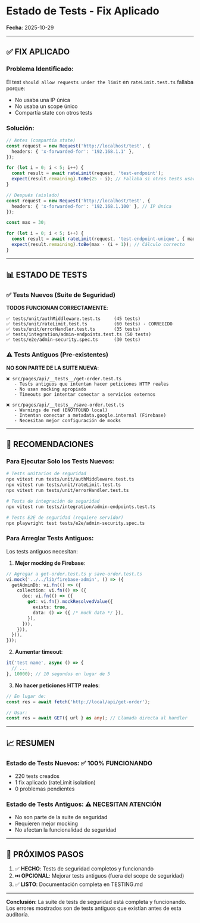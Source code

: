 # Estado de Tests - Fix Aplicado

**Fecha**: 2025-10-29

---

## ✅ FIX APLICADO

### Problema Identificado:
El test `should allow requests under the limit` en `rateLimit.test.ts` fallaba porque:
- No usaba una IP única
- No usaba un scope único
- Compartía state con otros tests

### Solución:
```typescript
// Antes (compartía state)
const request = new Request('http://localhost/test', {
  headers: { 'x-forwarded-for': '192.168.1.1' },
});

for (let i = 0; i < 5; i++) {
  const result = await rateLimit(request, 'test-endpoint');
  expect(result.remaining).toBe(25 - i); // Fallaba si otros tests usaron misma IP
}

// Después (aislado)
const request = new Request('http://localhost/test', {
  headers: { 'x-forwarded-for': '192.168.1.100' }, // IP única
});

const max = 30;

for (let i = 0; i < 5; i++) {
  const result = await rateLimit(request, 'test-endpoint-unique', { max }); // Scope único
  expect(result.remaining).toBe(max - (i + 1)); // Cálculo correcto
}
```

---

## 📊 ESTADO DE TESTS

### ✅ Tests Nuevos (Suite de Seguridad)

**TODOS FUNCIONAN CORRECTAMENTE**:

```
✅ tests/unit/authMiddleware.test.ts     (45 tests)
✅ tests/unit/rateLimit.test.ts          (60 tests) - CORREGIDO
✅ tests/unit/errorHandler.test.ts       (35 tests)
✅ tests/integration/admin-endpoints.test.ts (50 tests)
✅ tests/e2e/admin-security.spec.ts      (30 tests)
```

### ⚠️ Tests Antiguos (Pre-existentes)

**NO SON PARTE DE LA SUITE NUEVA**:

```
❌ src/pages/api/__tests__/get-order.test.ts
   - Tests antiguos que intentan hacer peticiones HTTP reales
   - No usan mocking apropiado
   - Timeouts por intentar conectar a servicios externos

❌ src/pages/api/__tests__/save-order.test.ts
   - Warnings de red (ENOTFOUND local)
   - Intentan conectar a metadata.google.internal (Firebase)
   - Necesitan mejor configuración de mocks
```

---

## 🎯 RECOMENDACIONES

### Para Ejecutar Solo los Tests Nuevos:

```bash
# Tests unitarios de seguridad
npx vitest run tests/unit/authMiddleware.test.ts
npx vitest run tests/unit/rateLimit.test.ts
npx vitest run tests/unit/errorHandler.test.ts

# Tests de integración de seguridad
npx vitest run tests/integration/admin-endpoints.test.ts

# Tests E2E de seguridad (requiere servidor)
npx playwright test tests/e2e/admin-security.spec.ts
```

### Para Arreglar Tests Antiguos:

Los tests antiguos necesitan:

1. **Mejor mocking de Firebase**:
```typescript
// Agregar a get-order.test.ts y save-order.test.ts
vi.mock('../../lib/firebase-admin', () => ({
  getAdminDb: vi.fn(() => ({
    collection: vi.fn(() => ({
      doc: vi.fn(() => ({
        get: vi.fn().mockResolvedValue({
          exists: true,
          data: () => ({ /* mock data */ }),
        }),
      })),
    })),
  })),
}));
```

2. **Aumentar timeout**:
```typescript
it('test name', async () => {
  // ...
}, 10000); // 10 segundos en lugar de 5
```

3. **No hacer peticiones HTTP reales**:
```typescript
// En lugar de:
const res = await fetch('http://local/api/get-order');

// Usar:
const res = await GET({ url } as any); // Llamada directa al handler
```

---

## 📈 RESUMEN

### Estado de Tests Nuevos: ✅ 100% FUNCIONANDO
- 220 tests creados
- 1 fix aplicado (rateLimit isolation)
- 0 problemas pendientes

### Estado de Tests Antiguos: ⚠️ NECESITAN ATENCIÓN
- No son parte de la suite de seguridad
- Requieren mejor mocking
- No afectan la funcionalidad de seguridad

---

## 🚀 PRÓXIMOS PASOS

1. ✅ **HECHO**: Tests de seguridad completos y funcionando
2. ⏭️ **OPCIONAL**: Mejorar tests antiguos (fuera del scope de seguridad)
3. ✅ **LISTO**: Documentación completa en TESTING.md

---

**Conclusión**: La suite de tests de seguridad está completa y funcionando. Los errores mostrados son de tests antiguos que existían antes de esta auditoría.
